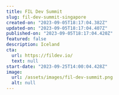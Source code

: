 ```yaml
---
title: FIL Dev Summit
slug: fil-dev-summit-singapore
created-on: "2023-09-05T18:17:04.382Z"
updated-on: "2023-09-05T18:17:04.407Z"
published-on: "2023-09-05T18:17:04.420Z"
featured: false
description: Iceland
cta:
  url: https://fildev.io/
  text: null
start-date: "2023-09-25T14:00:04.428Z"
image:
  url: /assets/images/fil-dev-summit.png
  alt: null
---
```

